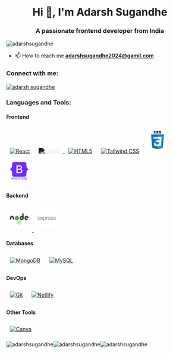 <h1 align="center">Hi 👋, I'm Adarsh Sugandhe</h1>

<h3 align="center">A passionate frontend developer from India</h3>

<p align="left">
  <img src="https://komarev.com/ghpvc/?username=adarshsugandhe&label=Profile%20views&color=0e75b6&style=flat" alt="adarshsugandhe" />
</p>

- 📫 How to reach me **adarshsugandhe2024@gamil.com**

<h3 align="left">Connect with me:</h3>
<p align="left">
  <a href="https://linkedin.com/in/adarsh-sugandhe" target="blank">
    <img align="center" 
      src="https://raw.githubusercontent.com/rahuldkjain/github-profile-readme-generator/master/src/images/icons/Social/linked-in-alt.svg" alt="adarsh sugandhe" height="30" width="40" />
  </a>
</p>

<h3 align="left">Languages and Tools:</h3>

<div align="left">
  <!-- Frontend -->
  <h4>Frontend</h4>
  <a href="https://reactjs.org/" target="_blank"><img style="margin: 10px" src="https://profilinator.rishav.dev/skills-assets/react-original-wordmark.svg" alt="React" height="50" /></a>
  <a href="https://nextjs.org/" target="_blank" rel="noreferrer"> <img style="margin: 10px; filter: invert(1);" src="https://cdn.worldvectorlogo.com/logos/nextjs-2.svg" alt="nextjs"  height="50" /> </a>
  <a href="https://en.wikipedia.org/wiki/HTML5" target="_blank"><img style="margin: 10px" src="https://profilinator.rishav.dev/skills-assets/html5-original-wordmark.svg" alt="HTML5" height="50" /></a>
  <a href="https://www.tailwindcss.com/" target="_blank"><img style="margin: 10px" src="https://profilinator.rishav.dev/skills-assets/tailwindcss.svg" alt="Tailwind CSS" height="50" /></a> 
  <a href="https://www.w3schools.com/css/" target="_blank" rel="noreferrer"><img style="margin: 10px" src="https://raw.githubusercontent.com/devicons/devicon/master/icons/css3/css3-original-wordmark.svg" alt="css3"  height="50" /> </a> 
  <a href="https://getbootstrap.com" target="_blank" rel="noreferrer"> <img style="margin: 10px" src="https://raw.githubusercontent.com/devicons/devicon/master/icons/bootstrap/bootstrap-plain-wordmark.svg" alt="bootstrap"  height="50" /> </a>

  <!-- Backend -->
  <h4>Backend</h4>
  <a href="https://nodejs.org" target="_blank" rel="noreferrer"> <img style="margin: 10px" src="https://raw.githubusercontent.com/devicons/devicon/master/icons/nodejs/nodejs-original-wordmark.svg" alt="nodejs"  height="50"/> </a>
  <a href="https://expressjs.com" target="_blank" rel="noreferrer"> <img style="margin: 10px" src="https://raw.githubusercontent.com/devicons/devicon/master/icons/express/express-original-wordmark.svg" alt="express" height="50"/> </a>

  <!-- Databases -->
  <h4>Databases</h4>
  <a href="https://www.mongodb.com/" target="_blank"><img style="margin: 10px" src="https://profilinator.rishav.dev/skills-assets/mongodb-original-wordmark.svg" alt="MongoDB" height="50" /></a>
  <a href="https://www.mysql.com/" target="_blank"><img style="margin: 10px" src="https://profilinator.rishav.dev/skills-assets/mysql-original-wordmark.svg" alt="MySQL" height="50" /></a>

  <!-- DevOps -->
  <h4>DevOps</h4>
  <a href="https://github.com/" target="_blank"><img style="margin: 10px" src="https://profilinator.rishav.dev/skills-assets/git-scm-icon.svg" alt="Git" height="50" /></a>
  <a href="https://www.netlify.com/" target="_blank"><img style="margin: 10px" src="https://upload.wikimedia.org/wikipedia/commons/9/97/Netlify_logo_%282%29.svg" alt="Netlify" height="50" /></a>

  <!-- Other Tools -->
  <h4>Other Tools</h4>
  <a href="https://www.canva.com/" target="_blank"><img style="margin: 10px" src="https://static.vecteezy.com/system/resources/previews/048/759/334/non_2x/canva-transparent-icon-free-png.png" alt="Canva" height="50" /></a>

</div>
<div style="display: flex;">
  
<p><img align="" src="https://github-readme-stats.vercel.app/api/top-langs?username=adarshsugandhe&show_icons=true&locale=en&layout=compact&theme=dark" alt="adarshsugandhe" /></p>

<p><img align="" src="https://github-readme-stats.vercel.app/api?username=adarshsugandhe&show_icons=true&locale=en&theme=dark" alt="adarshsugandhe" /></p>

<p><img align="" src="https://github-readme-streak-stats.herokuapp.com/?user=adarshsugandhe&theme=dark" alt="adarshsugandhe" /></p>
</div>
